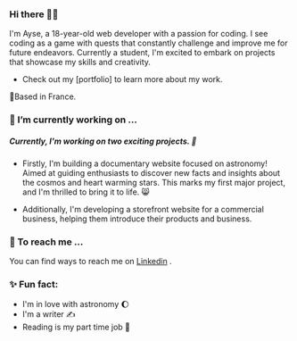 ### Hi there 👋🏽

I'm Ayse, a 18-year-old web developer with a passion for coding. I see coding as a game with quests that constantly challenge and improve me for future endeavors. Currently a student, I'm excited to embark on projects that showcase my skills and creativity. 

  * Check out my [portfolio] to learn more about my work.

📍Based in France.
### 🔭 I’m currently working on ...

##### Currently, I'm working on two exciting projects. 🌠
  * Firstly, I'm building a documentary website focused on astronomy! Aimed at guiding enthusiasts to discover new facts and insights about the cosmos and heart warming stars. This marks my first major project, and I'm thrilled to bring it to life. 😸

  * Additionally, I'm developing a storefront website for a commercial business, helping them introduce their products and business.

### 📮 To reach me ...
You can find ways to reach me on [Linkedin](https://www.linkedin.com/in/ayse-onal-7b21622aa/) .

### ✨ Fun fact: 
  * I'm in love with astronomy 🌔   
  * I'm a writer ✍️  
  * Reading is my part time job 🔖
